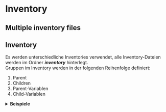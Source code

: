 # Inventory

## Multiple inventory files


 
## Inventory
 
Es werden unterschiedliche Inventories verwendet, alle Inventory-Dateien werden im Ordner **_inventory_** hinterlegt.  
Gruppen im Inventory werden in der folgenden Reihenfolge definiert:
 
1. Parent
2. Children
3. Parent-Variablen
4. Child-Variablen
 
<p>
<details>
<summary><b>Beispiele</b></summary>
 
```yaml
[kafka_servers:children]
kafka_servers_site1
kafka_servers_site2
 
[kafka_servers_site1]
ts4dnsdm001
ts4dnsdm002
ts4dnsdm003
 
[kafka_servers_site2]
ts4dnsdm051
ts4dnsdm052
ts4dnsdm053
 
[kafka_servers:vars]
nom-kafka_version=19.1.1.0-233956
 
[dns_servers]
dns9-i.vflab.de
dns10-i.vflab.de
```
 
</details>
</p>

